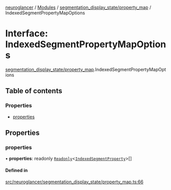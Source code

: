[neuroglancer](../README.md) / [Modules](../modules.md) / [segmentation\_display\_state/property\_map](../modules/segmentation_display_state_property_map.md) / IndexedSegmentPropertyMapOptions

# Interface: IndexedSegmentPropertyMapOptions

[segmentation_display_state/property_map](../modules/segmentation_display_state_property_map.md).IndexedSegmentPropertyMapOptions

## Table of contents

### Properties

- [properties](segmentation_display_state_property_map.IndexedSegmentPropertyMapOptions.md#properties)

## Properties

### properties

• **properties**: readonly [`Readonly`](../modules/annotation_annotation_layer_state._internal_.md#readonly)<[`IndexedSegmentProperty`](segmentation_display_state_base.IndexedSegmentProperty.md)\>[]

#### Defined in

[src/neuroglancer/segmentation_display_state/property_map.ts:66](https://github.com/ActiveBrainAtlas2/neuroglancer/blob/1beb5d34/src/neuroglancer/segmentation_display_state/property_map.ts#L66)
